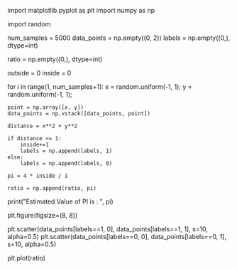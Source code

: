 import matplotlib.pyplot as plt
import numpy as np

import random

num_samples = 5000
data_points = np.empty((0, 2))
labels = np.empty((0,), dtype=int)

ratio = np.empty((0,), dtype=int)

outside = 0
inside = 0

for i in range(1, num_samples+1):
    x = random.uniform(-1, 1);
    y = random.uniform(-1, 1);

    point = np.array([x, y])
    data_points = np.vstack([data_points, point])
    
    distance = x**2 + y**2

    if distance <= 1:
        inside+=1
        labels = np.append(labels, 1)
    else:
        labels = np.append(labels, 0)

    pi = 4 * inside / i

    ratio = np.append(ratio, pi)

print("Estimated Value of PI is : ", pi)

plt.figure(figsize=(8, 8))

plt.scatter(data_points[labels==1, 0], data_points[labels==1, 1], s=10, alpha=0.5)
plt.scatter(data_points[labels==0, 0], data_points[labels==0, 1], s=10, alpha=0.5)




plt.plot(ratio)